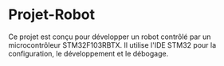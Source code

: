# Projet-Robot

Ce projet est conçu pour développer un robot contrôlé par un microcontrôleur STM32F103RBTX. Il utilise l'IDE STM32 pour la configuration, le développement et le débogage.
